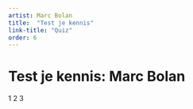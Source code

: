 ```yaml
---
artist: Marc Bolan
title:  "Test je kennis"
link-title: "Quiz"
order: 6
---
```


# Test je kennis: Marc Bolan

1 2 3
